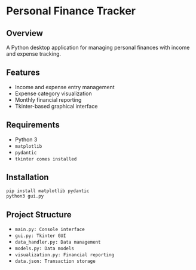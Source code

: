 # Personal Finance Tracker

## Overview

A Python desktop application for managing personal finances with income and expense tracking.

## Features

- Income and expense entry management
- Expense category visualization
- Monthly financial reporting
- Tkinter-based graphical interface

## Requirements

- Python 3
- `matplotlib`
- `pydantic`
- `tkinter comes installed`

## Installation

```
pip install matplotlib pydantic
python3 gui.py
```

## Project Structure

- `main.py: Console interface`
- `gui.py: Tkinter GUI`
- `data_handler.py: Data management`
- `models.py: Data models`
- `visualization.py: Financial reporting`
- `data.json: Transaction storage`
